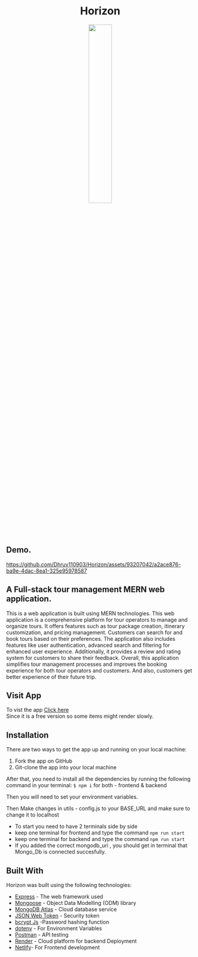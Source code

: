 <h1 align="center">Horizon</h1>
<p align=center>
   <img src="https://github.com/Dhruv110903/Horizon/assets/93207042/5aad5484-44c8-4c0f-867a-e93a5aef2632" width="35%"
</p> 

## Demo.
https://github.com/Dhruv110903/Horizon/assets/93207042/a2ace876-ba9e-4dac-8ea1-325e95978587

## A Full-stack tour management MERN web application.
This is a web application is built using MERN technologies.
This web application is a comprehensive platform for tour operators to manage and organize tours. It offers features such as tour package creation, itinerary customization, and pricing management. Customers can search for and book tours based on their preferences. The application also includes features like user authentication, advanced search and filtering for enhanced user experience. Additionally, it provides a review and rating system for customers to share their feedback. Overall, this application simplifies tour management processes and improves the booking experience for both tour operators and customers. And also, customers get better experience of their future trip.
     

## Visit App
To vist the app <a href=https://horizon1.netlify.app> Click here </a>
</br>
Since it is a free version so some items might render slowly.

## Installation
<p>There are two ways to get the app up and running on your local machine:</p>
<ol>
  <li>Fork the app on GitHub</li>
  <li>Git-clone the app into your local machine</li>
</ol>

<p>After that, you need to install all the dependencies by running the following command in your terminal: <code>$ npm i</code> for both - frontend & backend </p>
<p></p>Then you will need to set your environment variables.</p>
<p>Then Make changes in utils - config.js to your BASE_URL and make sure to change it to localhost</p>
<ul>
  <li>To start you need to have 2 terminals side by side</li> 
  <li>keep one terminal for frontend and type the command <code>npm run start </code></li>
   <li>keep one terminal for backend and type the command <code>npm run start </code></li>
    <li>If you added the correct mongodb_uri , you should get in terminal that Mongo_Db is connected succesfully.</li>
</ul>

## Built With
Horizon was built using the following technologies:
* [Express](http://expressjs.com/) - The web framework used 
* [Mongoose](https://mongoosejs.com/) - Object Data Modelling (ODM) library
* [MongoDB Atlas](https://www.mongodb.com/cloud/atlas) - Cloud database service
* [JSON Web Token](https://jwt.io/) - Security token
* [bcrypt Js](https://www.npmjs.com/package/bcryptjs) -Password hashing function
* [dotenv](https://www.npmjs.com/package/dotenv) - For Environment Variables
* [Postman](https://www.getpostman.com/) - API testing
* [Render](https://render.com/) - Cloud platform for backend Deployment
* [Netlify](https://www.netlify.com/)- For Frontend development

